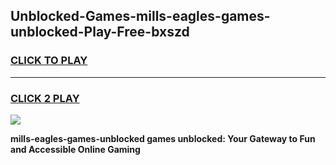 
## Unblocked-Games-mills-eagles-games-unblocked-Play-Free-bxszd
<h3>
<a href="https://premium76.site?title=mills-eagles-games-unblocked&ref=18A1">CLICK TO PLAY</a></h3>
<hr>

<h3>
<a href="https://premium76.site?title=mills-eagles-games-unblocked&ref=18A1">CLICK 2 PLAY</a>
  
</h3>

<a href="https://premium76.site?title=mills-eagles-games-unblocked&ref=18A1"><img src="https://clearcache.store/games.png"></a>


**mills-eagles-games-unblocked games unblocked: Your Gateway to Fun and Accessible Online Gaming**
